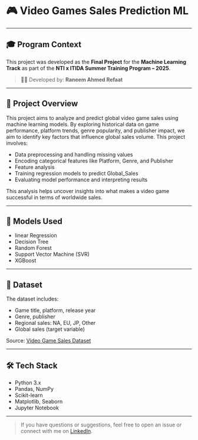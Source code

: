 # 🎮 Video Games Sales Prediction ML

---

## 🎓 Program Context

This project was developed as the **Final Project** for the **Machine Learning Track** as part of the **NTI x ITIDA Summer Training Program – 2025**.

> 👨‍💻 Developed by: **Raneem Ahmed Refaat**

---

## 📌 **Project Overview**

This project aims to analyze and predict global video game sales using machine learning models. By exploring historical data on game performance, platform trends, genre popularity, and publisher impact, we aim to identify key factors that influence global sales volume. This project involves:

- Data preprocessing and handling missing values
- Encoding categorical features like Platform, Genre, and Publisher
- Feature analysis
- Training regression models to predict Global_Sales
- Evaluating model performance and interpreting results
  
This analysis helps uncover insights into what makes a video game successful in terms of worldwide sales.

---

## 🧠 Models Used

- linear Regression 
- Decision Tree
- Random Forest
- Support Vector Machine (SVR)
- XGBoost

---

## 📁 Dataset

The dataset includes:
- Game title, platform, release year
- Genre, publisher
- Regional sales: NA, EU, JP, Other
- Global sales (target variable)

Source: [Video Game Sales Dataset]([https://www.kaggle.com/datasets/gregorut/videogame-sales-with-ratings](https://www.kaggle.com/datasets/zahidmughal2343/video-games-sale))

---

## 🛠️ Tech Stack

- Python 3.x
- Pandas, NumPy
- Scikit-learn
- Matplotlib, Seaborn
- Jupyter Notebook

---
> If you have questions or suggestions, feel free to open an issue or connect with me on [LinkedIn](https://www.linkedin.com/in/raneem-a-refaat-29b7172b1/?lipi=urn%3Ali%3Apage%3Ad_flagship3_profile_view_base_contact_details%3ByL3RebfBRHi%2FDQzDMqloow%3D%3D).

